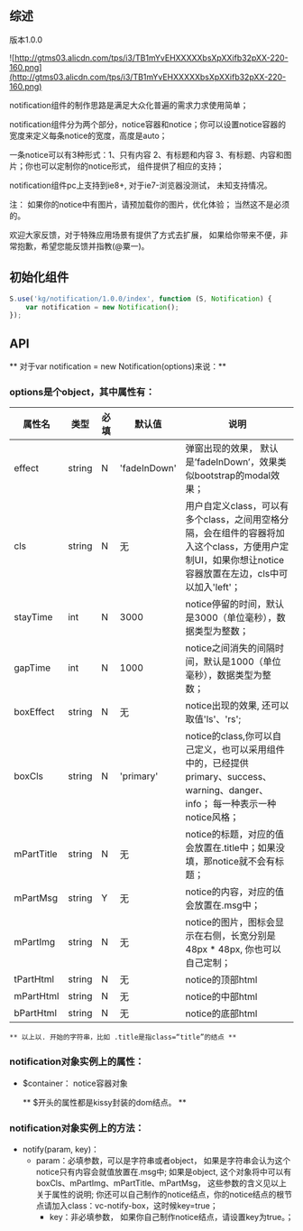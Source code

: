 ## 综述

版本1.0.0

![http://gtms03.alicdn.com/tps/i3/TB1mYvEHXXXXXbsXpXXifb32pXX-220-160.png](http://gtms03.alicdn.com/tps/i3/TB1mYvEHXXXXXbsXpXXifb32pXX-220-160.png)

notification组件的制作思路是满足大众化普遍的需求力求使用简单；

notification组件分为两个部分，notice容器和notice；你可以设置notice容器的宽度来定义每条notice的宽度，高度是auto；

一条notice可以有3种形式：1、只有内容 2、有标题和内容 3、有标题、内容和图片；你也可以定制你的notice形式， 组件提供了相应的支持；

notification组件pc上支持到ie8+, 对于ie7-浏览器没测试， 未知支持情况。

注： 如果你的notice中有图片，请预加载你的图片，优化体验； 当然这不是必须的。

欢迎大家反馈，对于特殊应用场景有提供了方式去扩展， 如果给你带来不便，非常抱歉，希望您能反馈并指教(@粟一)。

## 初始化组件
```javascript
S.use('kg/notification/1.0.0/index', function (S, Notification) {
    var notification = new Notification();
});
```


## API
** 对于var notification = new Notification(options)来说：**

### options是个object，其中属性有：
属性名 | 类型 | 必填 | 默认值 | 说明
------------ | -------------| -------------| -------------| -------------
effect | string | N | 'fadeInDown' | 弹窗出现的效果， 默认是’fadeInDown’，效果类似bootstrap的modal效果；
cls | string | N | 无 | 用户自定义class，可以有多个class，之间用空格分隔，会在组件的容器将加入这个class，方便用户定制UI，如果你想让notice容器放置在左边，cls中可以加入'left'；
stayTime | int | N | 3000 | notice停留的时间，默认是3000（单位毫秒），数据类型为整数；
gapTime | int | N |  1000 | notice之间消失的间隔时间，默认是1000（单位毫秒），数据类型为整数；
boxEffect | string | N | 无 | notice出现的效果, 还可以取值'ls'、'rs';
boxCls | string | N | 'primary'  | notice的class,你可以自己定义，也可以采用组件中的，已经提供primary、success、warning、danger、info； 每一种表示一种notice风格；
mPartTitle | string | N | 无 | notice的标题，对应的值会放置在.title中；如果没填，那notice就不会有标题；
mPartMsg | string | Y | 无  | notice的内容，对应的值会放置在.msg中；
mPartImg | string | N | 无 | notice的图片，图标会显示在右侧，长宽分别是48px * 48px, 你也可以自己定制；
tPartHtml | string | N | 无 | notice的顶部html
mPartHtml | string | N | 无 | notice的中部html
bPartHtml | string | N | 无 | notice的底部html

    ** 以上以. 开始的字符串，比如 .title是指class=“title”的结点 **
 


### notification对象实例上的属性：
* $container： notice容器对象

    ** $开头的属性都是kissy封装的dom结点。 **


### notification对象实例上的方法：
* notify(param, key)：
    * param：必填参数，可以是字符串或者object， 如果是字符串会认为这个notice只有内容会就值放置在.msg中;
如果是object, 这个对象将中可以有boxCls、mPartImg、mPartTitle、mPartMsg， 这些参数的含义见以上关于属性的说明; 
你还可以自己制作的notice结点，你的notice结点的根节点请加入class：vc-notify-box，这时候key=true；
	  * key：非必填参数， 如果你自己制作notice结点，请设置key为true。；






